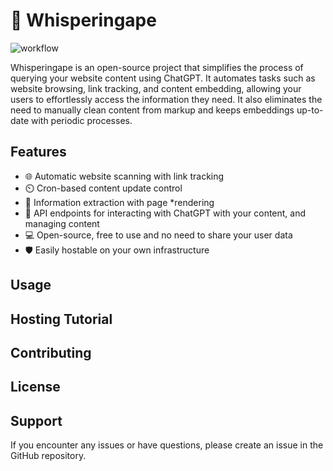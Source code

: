 # 🦧 Whisperingape

![workflow](https://github.com/thisiscetin/whisperingape/actions/workflows/rubyonrails.yml/badge.svg)

Whisperingape is an open-source project that simplifies the process of querying your website content using ChatGPT. It automates tasks such as website browsing, link tracking, and content embedding, allowing your users to effortlessly access the information they need. It also eliminates the need to manually clean content from markup and keeps embeddings up-to-date with periodic processes.

## Features
- 🌐 Automatic website scanning with link tracking
- ⏲️ Cron-based content update control
- 📄 Information extraction with page *rendering
- 🔗 API endpoints for interacting with ChatGPT with your content, and managing content
- 💻 Open-source, free to use and no need to share your user data
- 🛡️ Easily hostable on your own infrastructure

## Usage

## Hosting Tutorial

## Contributing

## License

## Support
If you encounter any issues or have questions, please create an issue in the GitHub repository.
